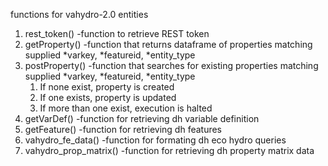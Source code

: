 functions for vahydro-2.0 entities


1) rest_token()   -function to retrieve REST token
2) getProperty()  -function that returns dataframe of properties matching supplied *varkey, *featureid, *entity_type 
3) postProperty() -function that searches for existing properties matching supplied *varkey, *featureid, *entity_type 
      1. If none exist, property is created 
      2. If one exists, property is updated 
      3. If more than one exist, execution is halted
4) getVarDef() -function for retrieving dh variable definition
5) getFeature() -function for retrieving dh features
6) vahydro_fe_data() -function for formating dh eco hydro queries 
7) vahydro_prop_matrix() -function for retrieving dh property matrix data 
